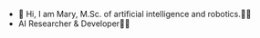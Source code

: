 - 👋 Hi, I am Mary, M.Sc. of artificial intelligence and robotics.🧑‍🎓
- AI Researcher & Developer🧑‍💻
<!---
madarvishian/madarvishian is a ✨ special ✨ repository because its `README.md` (this file) appears on your GitHub profile.
You can click the Preview link to take a look at your changes.
--->

